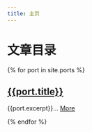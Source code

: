 ```yaml
---
title: 主页
---
```

# 文章目录

{% for port in site.ports %}
## [{{port.title}}]({{port.url}})
{{port.excerpt}}... [More]({{port.url}})

{% endfor %}
